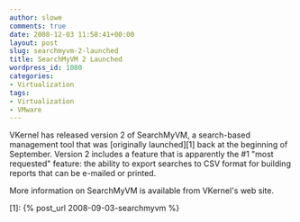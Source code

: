 ```yaml
---
author: slowe
comments: true
date: 2008-12-03 11:58:41+00:00
layout: post
slug: searchmyvm-2-launched
title: SearchMyVM 2 Launched
wordpress_id: 1080
categories:
- Virtualization
tags:
- Virtualization
- VMware
---
```


VKernel has released version 2 of SearchMyVM, a search-based management tool that was [originally launched][1] back at the beginning of September. Version 2 includes a feature that is apparently the #1 "most requested" feature: the ability to export searches to CSV format for building reports that can be e-mailed or printed.

More information on SearchMyVM is available from VKernel's web site.

[1]: {% post_url 2008-09-03-searchmyvm %}
